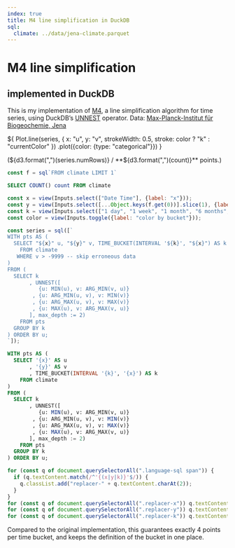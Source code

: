 ```yaml
---
index: true
title: M4 line simplification in DuckDB
sql:
  climate: ../data/jena-climate.parquet
---
```


# M4 line simplification
## implemented in DuckDB

This is my implementation of [M4](https://observablehq.com/@uwdata/m4-scalable-time-series-visualization), a line simplification algorithm for time series, using DuckDB’s [UNNEST](https://duckdb.org/docs/sql/query_syntax/unnest.html) operator. Data: [Max-Planck-Institut für Biogeochemie, Jena](https://www.bgc-jena.mpg.de/wetter/)

${
  Plot.line(series, {
    x: "u",
    y: "v",
    strokeWidth: 0.5,
    stroke: color ? "k" : "currentColor"
  })
  .plot({color: {type: "categorical"}})
}

(${d3.format(",")(series.numRows)} / **${d3.format(",")(count)}** points.)

```js
const f = sql`FROM climate LIMIT 1`
```

```sql id=[{count}]
SELECT COUNT() count FROM climate
```


```js
const x = view(Inputs.select(["Date Time"], {label: "x"}));
const y = view(Inputs.select([...Object.keys(f.get(0))].slice(1), {label: "y", value: "p (mbar)"}));
const k = view(Inputs.select(["1 day", "1 week", "1 month", "6 months", "1 year"], {label: "bucket", value: "1 week"}));
const color = view(Inputs.toggle({label: "color by bucket"}));
```

```js
const series = sql([`
WITH pts AS (
  SELECT "${x}" u, "${y}" v, TIME_BUCKET(INTERVAL '${k}', "${x}") AS k
    FROM climate
   WHERE v > -9999 -- skip erroneous data
)
FROM (
  SELECT k
       , UNNEST([
          {u: MIN(u), v: ARG_MIN(v, u)}
        , {u: ARG_MIN(u, v), v: MIN(v)}
        , {u: ARG_MAX(u, v), v: MAX(v)}
        , {u: MAX(u), v: ARG_MAX(v, u)}
       ], max_depth := 2)
    FROM pts
  GROUP BY k
) ORDER BY u;
`]);
```

```sql run=false
WITH pts AS (
  SELECT '{x}' AS u
       , '{y}' AS v
       , TIME_BUCKET(INTERVAL '{k}', '{x}') AS k
    FROM climate
)
FROM (
  SELECT k
       , UNNEST([
          {u: MIN(u), v: ARG_MIN(v, u)}
        , {u: ARG_MIN(u, v), v: MIN(v)}
        , {u: ARG_MAX(u, v), v: MAX(v)}
        , {u: MAX(u), v: ARG_MAX(v, u)}
       ], max_depth := 2)
    FROM pts
  GROUP BY k
) ORDER BY u;
```

```js
for (const q of document.querySelectorAll(".language-sql span")) {
  if (q.textContent.match(/^'{(x|y|k)}'$/)) {
    q.classList.add("replacer-" + q.textContent.charAt(2));
  }
}
for (const q of document.querySelectorAll(".replacer-x")) q.textContent = JSON.stringify(x);
for (const q of document.querySelectorAll(".replacer-y")) q.textContent = JSON.stringify(y);
for (const q of document.querySelectorAll(".replacer-k")) q.textContent = `'${k}'`;
```

Compared to the original implementation, this guarantees exactly 4 points per time bucket, and keeps the definition of the bucket in one place.
